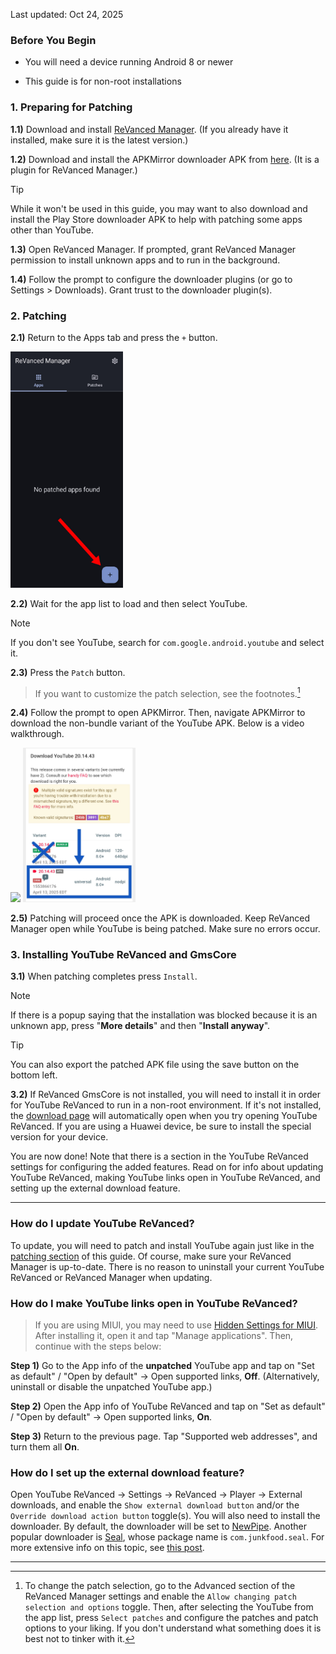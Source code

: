 Last updated: Oct 24, 2025


### Before You Begin

- You will need a device running Android 8 or newer

- This guide is for non-root installations




### 1. Preparing for Patching

**1.1)** Download and install [ReVanced Manager](https://revanced.app/download). (If you already have it installed, make sure it is the latest version.)

**1.2)** Download and install the APKMirror downloader APK from [here](https://github.com/ReVanced/revanced-manager-downloaders/releases/latest). (It is a plugin for ReVanced Manager.)

> [!TIP]
> While it won't be used in this guide, you may want to also download and install the Play Store downloader APK to help with patching some apps other than YouTube.

**1.3)** Open ReVanced Manager. If prompted, grant ReVanced Manager permission to install unknown apps and to run in the background.

**1.4)** Follow the prompt to configure the downloader plugins (or go to Settings > Downloads). Grant trust to the downloader plugin(s).




### 2. Patching

**2.1)** Return to the Apps tab and press the `+` button.

<img src="/images/yt-revanced-guide/add-an-app.jpg" width="180"/>

**2.2)** Wait for the app list to load and then select YouTube.

> [!NOTE]
> If you don't see YouTube, search for `com.google.android.youtube` and select it.

**2.3)** Press the `Patch` button.

> If you want to customize the patch selection, see the footnotes.[^1]

**2.4)** Follow the prompt to open APKMirror. Then, navigate APKMirror to download the non-bundle variant of the YouTube APK. Below is a video walkthrough.

<img src="/images/yt-revanced-guide/apkmirror-walkthrough.gif" height="720"/>

<img src="/images/yt-revanced-guide/apkmirror-youtube-variant.jpg" width="180"/>

**2.5)** Patching will proceed once the APK is downloaded. Keep ReVanced Manager open while YouTube is being patched. Make sure no errors occur.




### 3. Installing YouTube ReVanced and GmsCore

**3.1)** When patching completes press `Install`. 

> [!NOTE]
> If there is a popup saying that the installation was blocked because it is an unknown app, press "**More details**" and then "**Install anyway**".

> [!TIP]
> You can also export the patched APK file using the save button on the bottom left.

**3.2)** If ReVanced GmsCore is not installed, you will need to install it in order for YouTube ReVanced to run in a non-root environment. If it's not installed, the [download page](https://github.com/ReVanced/GmsCore/releases/latest) will automatically open when you try opening YouTube ReVanced. If you are using a Huawei device, be sure to install the special version for your device.

You are now done! Note that there is a section in the YouTube ReVanced settings for configuring the added features. Read on for info about updating YouTube ReVanced, making YouTube links open in YouTube ReVanced, and setting up the external download feature.



___

### How do I update YouTube ReVanced?

To update, you will need to patch and install YouTube again just like in the [patching section](#2-Patching) of this guide. Of course, make sure your ReVanced Manager is up-to-date. There is no reason to uninstall your current YouTube ReVanced or ReVanced Manager when updating.



### How do I make YouTube links open in YouTube ReVanced?

> If you are using MIUI, you may need to use [Hidden Settings for MIUI](https://play.google.com/store/apps/details?id=com.ceyhan.sets). After installing it, open it and tap "Manage applications". Then, continue with the steps below:

**Step 1)** Go to the App info of the **unpatched** YouTube app and tap on "Set as default" / "Open by default" -> Open supported links, **Off**. (Alternatively, uninstall or disable the unpatched YouTube app.)

**Step 2)** Open the App info of YouTube ReVanced and tap on "Set as default" / "Open by default" -> Open supported links, **On**.

**Step 3)** Return to the previous page. Tap "Supported web addresses", and turn them all **On**.



### How do I set up the external download feature?

Open YouTube ReVanced -> Settings -> ReVanced -> Player -> External downloads, and enable the `Show external download button` and/or the `Override download action button` toggle(s). You will also need to install the downloader. By default, the downloader will be set to [NewPipe](https://github.com/TeamNewPipe/NewPipe/releases/latest). Another popular downloader is [Seal](https://github.com/JunkFood02/Seal/releases/latest), whose package name is `com.junkfood.seal`. For more extensive info on this topic, see [this post](https://www.reddit.com/r/revancedapp/comments/xft8vq/package_name_of_downloader_appsupdate/).

___

[^1]: To change the patch selection, go to the Advanced section of the ReVanced Manager settings and enable the `Allow changing patch selection and options` toggle. Then, after selecting the YouTube from the app list, press `Select patches` and configure the patches and patch options to your liking. If you don't understand what something does it is best not to tinker with it.
